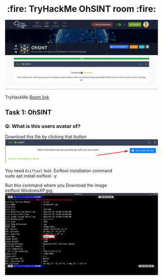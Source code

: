 <h1 align="center">:fire: TryHackMe OhSINT room :fire: </h1>

![preview](images/preview.png)<br/>

TryHackMe [Room link](https://tryhackme.com/room/ohsint)<br/>

## Task 1: OhSINT
### Q: What is this users avatar of?
Download this file by clicking that button<br/>
![download](images/1.png)<br/>

You need `Exiftool` tool. Exiftool installation command<br/>
    sudo apt install exiftool -y

Run this command where you Download the image<br/>
    exiftool WindowsXP.jpg
![exiftool](images/1-exiftool.png)<br/>